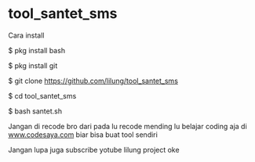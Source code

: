 # tool_santet_sms

Cara install

$ pkg install bash

$ pkg install git

$ git clone https://github.com/lilung/tool_santet_sms

$ cd tool_santet_sms

$ bash santet.sh

Jangan di recode bro dari pada lu recode mending lu belajar coding aja di www.codesaya.com biar bisa buat tool sendiri

Jangan lupa juga subscribe yotube lilung project oke
